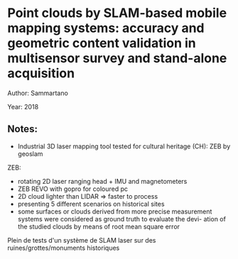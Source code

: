 # Point clouds by SLAM-based mobile mapping systems: accuracy and geometric content validation in multisensor survey and stand-alone acquisition

Author: Sammartano

Year: 2018

Notes:
---
* Industrial 3D laser mapping tool tested for cultural heritage (CH): ZEB by geoslam

ZEB:
* rotating 2D laser ranging head + IMU and magnetometers
* ZEB REVO with gopro for coloured pc
* 2D cloud lighter than LIDAR => faster to process
* presenting 5 different scenarios on historical sites
* some surfaces or clouds derived from more precise measurement
systems were considered as ground truth to evaluate the devi-
ation of the studied clouds by means of root mean square error

Plein de tests d'un système de SLAM laser sur des ruines/grottes/monuments historiques
